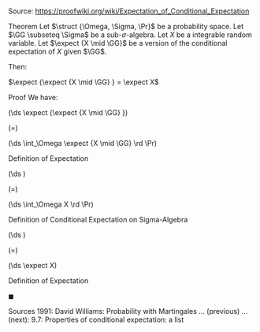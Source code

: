 # 

Source: https://proofwiki.org/wiki/Expectation_of_Conditional_Expectation

Theorem
Let $\struct {\Omega, \Sigma, \Pr}$ be a probability space.
Let $\GG \subseteq \Sigma$ be a sub-$\sigma$-algebra.
Let $X$ be a integrable random variable.
Let $\expect {X \mid \GG}$ be a version of the conditional expectation of $X$ given $\GG$.

Then: 

$\expect {\expect {X \mid \GG} } = \expect X$


Proof
We have: 














\(\ds \expect {\expect {X \mid \GG} }\)

\(=\)







\(\ds \int_\Omega \expect {X \mid \GG} \rd \Pr\)





Definition of Expectation














\(\ds \)

\(=\)







\(\ds \int_\Omega X \rd \Pr\)





Definition of Conditional Expectation on Sigma-Algebra














\(\ds \)

\(=\)







\(\ds \expect X\)





Definition of Expectation



$\blacksquare$


Sources
1991: David Williams: Probability with Martingales ... (previous) ... (next): $9.7$: Properties of conditional expectation: a list




